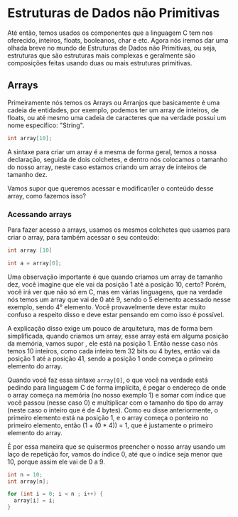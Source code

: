 # Estruturas de Dados não Primitivas

Até então, temos usados os componentes que a linguagem C tem nos oferecido, inteiros, floats, booleanos, char e etc. Agora nós iremos dar uma olhada breve no mundo de Estruturas de Dados não Primitivas, ou seja, estruturas que são estruturas mais complexas e geralmente são composições feitas usando duas ou mais estruturas primitivas.

## Arrays

Primeiramente nós temos os Arrays ou Arranjos que basicamente é uma cadeia de entidades, por exemplo, podemos ter um array de inteiros, de floats, ou até mesmo uma cadeia de caracteres que na verdade possui um nome específico: "String".

```c
int array[10];
``` 

A sintaxe para criar um array é a mesma de forma geral, temos a nossa declaração, seguida de dois colchetes, e dentro nós colocamos o tamanho do nosso array, neste caso estamos criando um array de inteiros de tamanho dez.

Vamos supor que queremos acessar e modificar/ler o conteúdo desse array, como fazemos isso?

### Acessando arrays

Para fazer acesso a arrays, usamos os mesmos colchetes que usamos para criar o array, para também acessar o seu conteúdo:

```c
int array [10]

int a = array[0];
``` 

Uma observação importante é que quando criamos um array de tamanho dez, você imagine que ele vai da posição 1 até a posição 10, certo? Porém, você irá ver que não só em C, mas em várias linguagens, que na verdade nós temos um array que vai de 0 até 9, sendo o 5 elemento acessado nesse exemplo, sendo 4° elemento. Você provavelmente deve estar muito confuso a respeito disso e deve estar pensando em como isso é possível.

A explicação disso exige um pouco de arquitetura, mas de forma bem simplificada, quando criamos um array, esse array está em alguma posição da memória, vamos supor , ele está na posição 1. Então nesse caso nós temos 10 inteiros, como cada inteiro tem 32 bits ou 4 bytes, então vai da posição 1 até a posição 41, sendo a posição 1 onde começa o primeiro elemento do array.

Quando você faz essa sintaxe ```array[0]```, o que você na verdade está pedindo para linguagem C de forma implícita, é pegar o endereço de onde o array começa na memória (no nosso exemplo 1) e somar com índice que você passou (nesse caso 0) e multiplicar com o tamanho do tipo do array (neste caso o inteiro que é de 4 bytes). Como eu disse anteriormente, o primeiro elemento está na posição 1, e o array começa o ponteiro no primeiro elemento, então (1 + (0 * 4)) = 1, que é justamente o primeiro elemento do array.

É por essa maneira que se quisermos preencher o nosso array usando um laço de repetição for, vamos do índice 0, até que o índice seja menor que 10, porque assim ele vai de 0 a 9.

```c
int n = 10;
int array[n];

for (int i = 0; i < n ; i++) {
  array[i] = i;
}
``` 
